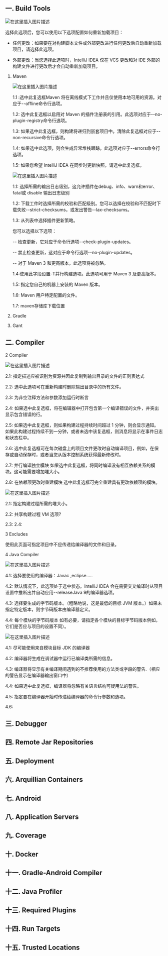 

## 一. Build Tools
![在这里插入图片描述](https://img-blog.csdnimg.cn/20210622225638922.png)

选择此选项后，您可以使用以下选项配置如何重新加载项目：
- 任何更改：如果要在对构建脚本文件或外部更改进行任何更改后自动重新加载项目，请选择此选项。

- 外部更改：当您选择此选项时，IntelliJ IDEA 仅在 VCS 更改和对 IDE 外部的构建文件进行更改后才会自动重新加载项目。

1. Maven
   
   ![在这里插入图片描述](https://img-blog.csdnimg.cn/20210622225920905.png)
   
   1.1 :选中此复选框Maven 将在离线模式下工作并且仅使用本地可用的资源。对应于--offline命令行选项。
   
   1.2: 选中此复选框以启用对 Maven 的插件注册表的引用。此选项对应于--no-plugin-registry命令行选项。
   
   1.3:	如果选中此复选框，则构建将递归到嵌套项目中。清除此复选框对应于--non-recursive命令行选项。
   
   1.4: 如果选中此选项，则会生成异常堆栈跟踪。此选项对应于--errors命令行选项。
   
   1.5: 	如果您希望 IntelliJ IDEA 在同步时更新快照，请选中此复选框。
   
   ![在这里插入图片描述](https://img-blog.csdnimg.cn/20210622230434400.png)
   
   1.1: 选择所需的输出日志级别，这允许插件在debug、info、warn和error、fatal或 disable 输出日志级别
   
   1.2:  下载工件时选择所需的校验和匹配级别。您可以选择在校验和不匹配时下载失败--strict-checksums，或发出警告--lax-checksums。
   
   1.3: 从列表中选择插件更新策略。
   
    您可以选择以下选项：
    
   -- 检查更新，它对应于命令行选项--check-plugin-updates。
   
   -- 禁止检查更新，这对应于命令行选项--no-plugin-updates。
   
   -- 对于 Maven 3 和更高版本，此选项将被忽略。
   
   1.4:使用此字段设置-T并行构建选项。此选项可用于 Maven 3 及更高版本。
   
   1.5:  指定您自己的机器上安装的 Maven 版本。
   
   1.6: Maven 用户特定配置的文件。
   
   1.7: maven存储库下载位置
2. Gradle
3. Gant
## 二. Compiler
2 Compiler

![在这里插入图片描述](https://img-blog.csdnimg.cn/20210622231331780.png)

2.1: 指定描述应被识别为资源并因此复制到输出目录的文件的正则表达式

2.2: 选中此选项可在重新构建时删除输出目录中的所有文件。

2.3: 为非空注释方法和参数添加运行时断言

2.4: 如果选中此复选框，将在编辑器中打开包含第一个编译错误的文件，并突出显示包含错误的行。

2.5: 如果选中此复选框，则如果构建过程持续时间超过 1 分钟，则会显示通知。如果此构建过程持续不到一分钟，或者未选中该复选框，则消息将显示在事件日志和状态栏中。

2.6: 选中此复选框可在每次磁盘上的项目文件更改时自动编译项目，例如，在保存或自动保存时，或者当您从版本控制系统获得最新修改时。

2.7: 并行编译独立模块	如果选中此复选框，将同时编译没有相互依赖关系的模块。这可能需要增加堆大小。

2.8: 在依赖项更改时重建模块	选中此复选框可完全重建具有更改依赖项的模块。

![在这里插入图片描述](https://img-blog.csdnimg.cn/20210622231955212.png)

2.1: 指定构建过程所需的堆大小。

2.2:  共享构建过程 VM 选项?

2.3:
2.4:

3 Excludes

使用此页面可指定项目中不应传递给编译器的文件和目录。

4  Java Compiler

![在这里插入图片描述](https://img-blog.csdnimg.cn/20210622232650548.png)

4.1:  选择要使用的编译器：Javac ,eclipse.....

4.2:  默认情况下，此选项处于选中状态。IntelliJ IDEA 会在需要交叉编译时从项目设置中推断出并自动应用--releaseJava 9的编译器选项。

4.3: 	选择要生成的字节码版本。（粗略地说，这是最低的目标 JVM 版本。）如果未指定特定版本，则字节码版本由编译器定义。

4.4:  每个模块的字节码版本	如有必要，请指定各个模块的目标字节码版本例如，它们是否应与项目的设置不同）。

![在这里插入图片描述](https://img-blog.csdnimg.cn/20210622233139934.png)

4.1:  尽可能使用来自模块目标 JDK 的编译器

4.2: 编译器将生成在调试器中运行已编译类所需的信息。

4.3:  编译器将显示有关编译期间遇到的不推荐使用的方法类或字段的警告.（相应的警告显示在编译器输出窗口中）

4.4:  如果选中此复选框，编译器将忽略有关语言结构可疑用法的警告。

4.5:  指定要在编译器开始时传递给编译器的命令行参数和选项。

4.6:
## 三. Debugger

## 四. Remote Jar Repositories

## 五. Deployment

## 六. Arquillian Containers

## 七. Android

## 八. Application Servers

## 九. Coverage

## 十. Docker

## 十一. Gradle-Android Compiler

## 十二. Java Profiler

## 十三. Required Plugins

## 十四. Run Targets

## 十五. Trusted Locations
